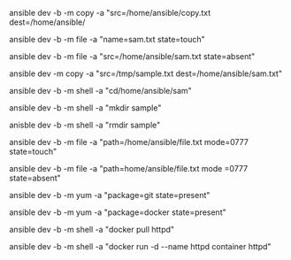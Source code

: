 ansible dev -b -m copy -a "src=/home/ansible/copy.txt dest=/home/ansible/

ansible  dev -b -m file -a "name=sam.txt state=touch"

ansible dev -b -m file -a "src=/home/ansible/sam.txt state=absent"

ansible dev -m copy -a "src=/tmp/sample.txt dest=/home/ansible/sam.txt"

ansible dev -b -m shell -a "cd/home/ansible/sam"

ansible dev -b -m shell -a "mkdir sample"

anisble dev -b -m shell -a "rmdir sample"

ansible dev -b -m file -a "path=/home/ansible/file.txt mode=0777 state=touch"

ansible dev -b -m file -a "path=home/ansible/file.txt mode =0777 state=absent"

ansible dev -b -m yum -a "package=git state=present"

ansible dev -b -m yum -a "package=docker state=present"

ansible dev -b -m shell -a "docker pull httpd"

ansible dev -b -m shell -a "docker run -d --name httpd container httpd"
